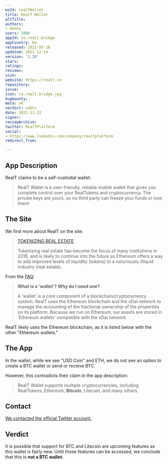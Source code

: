 ```yaml
---
wsId: realTWallet
title: RealT Wallet
altTitle: 
authors:
- danny
users: 1000
appId: co.realt.bridge
appCountry: be
released: 2021-03-18
updated: 2021-12-14
version: '1.20'
stars: 
ratings: 
reviews: 
size: 
website: https://realt.co
repository: 
issue: 
icon: co.realt.bridge.jpg
bugbounty: 
meta: ok
verdict: nobtc
date: 2021-11-22
signer: 
reviewArchive: 
twitter: RealTPlatform
social:
- https://www.linkedin.com/company/realtplatform
redirect_from: 

---
```


## App Description

RealT claims to be a self-custodial wallet:

> RealT Wallet is a user-friendly, reliable mobile wallet that gives you complete control over your RealTokens and cryptocurrency. The private keys are yours, so no third party can freeze your funds or lose them!

## The Site

We find more about RealT on the site:

> [TOKENIZING REAL ESTATE](https://realt.co/marketplace/)
>
> Tokenizing real estate has become the focus of many institutions in 2018, and is likely to continue into the future as Ethereum offers a way to add improved levels of liquidity (tokens) to a notoriously illiquid industry (real estate).

From the [FAQ](https://wiki.realt.co/far/what-is-a-wallet-why-do-i-need-one):

> **What is a 'wallet'? Why do I need one?**
>
> A ‘wallet’ is a core component of a blockchain/cryptocurrency system. RealT uses the Ethereum blockchain and the xDai network to manage the accounting of the fractional ownership of the properties on its platform. Because we run on Ethereum, our assets are stored in ‘Ethereum wallets’ compatible with the xDai network.

RealT likely uses the Ethereum blockchain, as it is listed below with the other "Ethereum wallets."

## The App

In the wallet, while we see "USD Coin" and ETH, we do not see an option to create a BTC wallet or send or receive BTC.

However, this contradicts their claim in the app description:

> RealT Wallet supports multiple cryptocurrencies, including RealTokens, Ethereum, **Bitcoin**, Litecoin, and many others.

## Contact

[We contacted the official Twitter account.](https://twitter.com/BitcoinWalletz/status/1460445533676339201)

## Verdict

It is possible that support for BTC and Litecoin are upcoming features as this wallet is fairly new. Until those features can be accessed, we conclude that this is **not a BTC wallet.** 